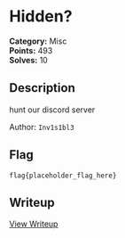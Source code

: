 # Hidden?

**Category:** Misc  
**Points:** 493  
**Solves:** 10  

## Description

hunt our discord server

Author: `Inv1s1bl3`

## Flag

```
flag{placeholder_flag_here}
```

## Writeup

[View Writeup](https://github.com/1nv1sibl3/BlitzCTF-2025/blob/main/writeups/Hidden__writeup.md)
